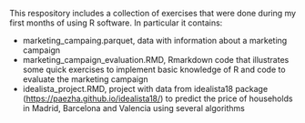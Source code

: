 This respository includes a collection of exercises that were done during my first months of using R software. In particular it contains:
- marketing_campaing.parquet, data with information about a marketing campaign
- marketing_campaign_evaluation.RMD, Rmarkdown code that illustrates some quick exercises to implement basic knowledge of R and code to evaluate the marketing campaign
- idealista_project.RMD, project with data from idealista18 package (https://paezha.github.io/idealista18/) to predict the price of households in Madrid, Barcelona and Valencia using several algorithms
